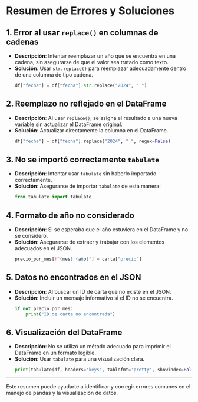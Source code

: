 # Resumen de Errores y Soluciones

## 1. **Error al usar `replace()` en columnas de cadenas**
   - **Descripción**: Intentar reemplazar un año que se encuentra en una cadena, sin asegurarse de que el valor sea tratado como texto.
   - **Solución**: Usar `str.replace()` para reemplazar adecuadamente dentro de una columna de tipo cadena.
     ```python
     df["fecha"] = df["fecha"].str.replace("2024", " ")
     ```

## 2. **Reemplazo no reflejado en el DataFrame**
   - **Descripción**: Al usar `replace()`, se asigna el resultado a una nueva variable sin actualizar el DataFrame original.
   - **Solución**: Actualizar directamente la columna en el DataFrame.
     ```python
     df["fecha"] = df["fecha"].replace("2024", " ", regex=False)
     ```

## 3. **No se importó correctamente `tabulate`**
   - **Descripción**: Intentar usar `tabulate` sin haberlo importado correctamente.
   - **Solución**: Asegurarse de importar `tabulate` de esta manera:
     ```python
     from tabulate import tabulate
     ```

## 4. **Formato de año no considerado**
   - **Descripción**: Si se esperaba que el año estuviera en el DataFrame y no se consideró.
   - **Solución**: Asegurarse de extraer y trabajar con los elementos adecuados en el JSON.
     ```python
     precio_por_mes[f"{mes} {año}"] = carta["precio"]
     ```

## 5. **Datos no encontrados en el JSON**
   - **Descripción**: Al buscar un ID de carta que no existe en el JSON.
   - **Solución**: Incluir un mensaje informativo si el ID no se encuentra.
     ```python
     if not precio_por_mes:
         print("ID de carta no encontrada")
     ```

## 6. **Visualización del DataFrame**
   - **Descripción**: No se utilizó un método adecuado para imprimir el DataFrame en un formato legible.
   - **Solución**: Usar `tabulate` para una visualización clara.
     ```python
     print(tabulate(df, headers='keys', tablefmt='pretty', showindex=False))
     ```

---

Este resumen puede ayudarte a identificar y corregir errores comunes en el manejo de pandas y la visualización de datos.
